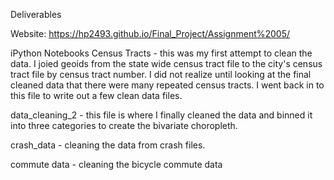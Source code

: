 Deliverables

Website: https://hp2493.github.io/Final_Project/Assignment%2005/

iPython Notebooks
  Census Tracts - this was my first attempt to clean the data. I joied geoids from the state wide census tract file to the city's census tract file by census tract number. I did not realize until looking at the final cleaned data that there were many repeated census tracts. I went back in to this file to write out a few clean data files.
  
  data_cleaning_2 - this file is where I finally cleaned the data and binned it into three categories to create the bivariate choropleth. 
  
  crash_data - cleaning the data from crash files.
  
  commute data - cleaning the bicycle commute data



